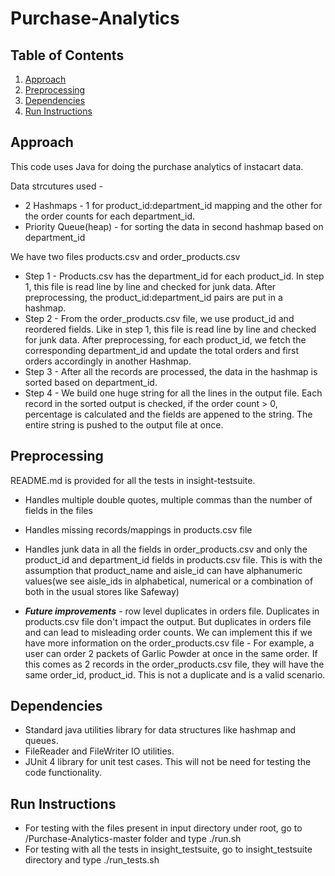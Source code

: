 # Purchase-Analytics

## Table of Contents
1. [Approach](README.md#Approach)
2. [Preprocessing](README.md#Preprocessing)
2. [Dependencies](README.md#Dependencies)
3. [Run Instructions](README.md#Run-Instructions)

## Approach

This code uses Java for doing the purchase analytics of instacart data.

Data strcutures used - 
* 2 Hashmaps - 1 for product_id:department_id mapping and the other for the order counts for each department_id.
* Priority Queue(heap) - for sorting the data in second hashmap based on department_id

We have two files products.csv and order_products.csv
* Step 1 - Products.csv has the department_id for each product_id. In step 1, this file is read line by line and checked for junk data. After preprocessing, the product_id:department_id pairs are put in a hashmap.
* Step 2 - From the order_products.csv file, we use product_id and reordered fields. Like in step 1, this file is read line by line and checked for junk data. After preprocessing, for each product_id, we fetch the corresponding department_id and update the total orders and first orders accordingly in another Hashmap.
* Step 3 - After all the records are processed, the data in the hashmap is sorted based on department_id.
* Step 4 - We build one huge string for all the lines in the output file. Each record in the sorted output is checked, if the order count > 0, percentage is calculated and the fields are appened to the string. The entire string is pushed to the output file at once.

## Preprocessing

README.md is provided for all the tests in insight-testsuite.
* Handles multiple double quotes, multiple commas than the number of fields in the files
* Handles missing records/mappings in products.csv file
* Handles junk data in all the fields in order_products.csv and only the product_id and department_id fields in products.csv file. This is with the assumption that product_name and aisle_id can have alphanumeric values(we see aisle_ids in alphabetical, numerical or a combination of both in the usual stores like Safeway)

* ***Future improvements*** - row level duplicates in orders file. Duplicates in products.csv file don't impact the output. But duplicates in orders file and can lead to misleading order counts. 
We can implement this if we have more information on the order_products.csv file - For example, a user can order 2 packets of Garlic Powder at once in the same order. If this comes as 2 records in the order_products.csv file, they will have the same order_id, product_id. This is not a duplicate and is a valid scenario.

## Dependencies

* Standard java utilities library for data structures like hashmap and queues.
* FileReader and FileWriter IO utilities.
* JUnit 4 library for unit test cases. This will not be need for testing the code functionality.

## Run Instructions

* For testing with the files present in input directory under root, go to /Purchase-Analytics-master folder and type ./run.sh
* For testing with all the tests in insight_testsuite, go to insight_testsuite directory and type ./run_tests.sh
